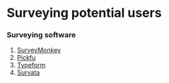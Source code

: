 # Surveying potential users

### Surveying software

1. [SurveyMonkey](https://www.surveymonkey.com/)
2. [Pickfu](https://www.pickfu.com/)
3. [Typeform](https://www.typeform.com/)
4. [Survata](https://www.survata.com/?feedough)

